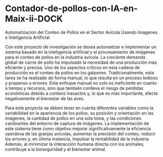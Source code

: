 # Contador-de-pollos-con-IA-en-Maix-ii-DOCK
Automatizacion del Conteo de Pollos en el Sector Avicola Usando Imagenes e Inteligencia Artificial

Con este proyecto de investigación se desea automatizar e implementar un sistema basado en la inteligencia artificial y el procesamiento de imágenes para el conteo de pollos en la industria avícola. La creciente demanda global de carne de pollo ha impulsado la necesidad de una producción más eficiente y precisa. Uno de los aspectos críticos en esta cadena de producción es el conteo de pollos en los galpones. Tradicionalmente, esta tarea se ha realizado de forma manual, lo que resulta en un proceso tedioso y propenso a errores. Este enfoque manual no solo es ineficiente en cuanto a tiempo y recursos, sino que también conlleva el riesgo de pérdidas económicas debido a conteos inexactos y, lo que es más importante, afecta negativamente el bienestar de las aves. 

Para este proyecto se deben tener en cuenta diferentes variables como la variabilidad en la apariencia de los pollos, su posición y orientación en las imágenes, la cantidad de pollos en una sola toma, y las condiciones cambiantes del entorno de captura de imágenes. La implementación de este sistema tiene como objetivo mejorar significativamente la eficiencia operativa de las granjas avícolas, aumentar la precisión del conteo, reducir los errores y, en última instancia, impulsar la rentabilidad de la industria. Además, al minimizar la interacción humana directa con los animales, contribuye a la bioseguridad y el bienestar animal.
